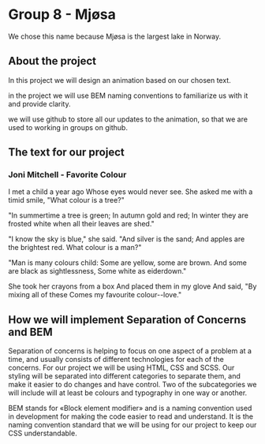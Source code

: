 # Group 8 - Mjøsa
We chose this name because Mjøsa is the largest lake in Norway.
## About the project
In this project we will design an animation based on our chosen text.

in the project we will use BEM naming conventions to familiarize us with it and provide clarity.

we will use github to store all our updates to the animation, so that we are used to working in groups on github.

## The text for our project

### Joni Mitchell - Favorite Colour
I met a child a year ago
Whose eyes would never see.
She asked me with a timid smile,
"What colour is a tree?"

"In summertime a tree is green;
In autumn gold and red;
In winter they are frosted white
when all their leaves are shed."

"I know the sky is blue," she said.
"And silver is the sand;
And apples are the brightest red.
What colour is a man?"

"Man is many colours child:
Some are yellow, some are brown.
And some are black as sightlessness,
Some white as eiderdown."

She took her crayons from a box
And placed them in my glove
And said, "By mixing all of these
Comes my favourite colour--love."

## How we will implement Separation of Concerns and BEM
Separation of concerns is helping to focus on one aspect of a problem at a time, and usually consists of different technologies for each of the concerns. For our project we will be using HTML, CSS and SCSS. Our styling will be separated into different categories to separate them, and make it easier to do changes and have control. Two of the subcategories we will include will at least be colours and typography in one way or another. 

BEM stands for «Block element modifier» and is a naming convention used in development for making the code easier to read and understand. It is the naming convention standard that we will be using for our project to keep our CSS understandable.
